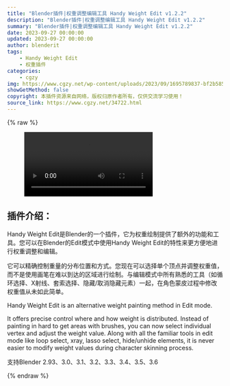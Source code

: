 ```yaml
---
title: "Blender插件|权重调整编辑工具 Handy Weight Edit v1.2.2"
description: "Blender插件|权重调整编辑工具 Handy Weight Edit v1.2.2"
summary: "Blender插件|权重调整编辑工具 Handy Weight Edit v1.2.2"
date: 2023-09-27 00:00:00
updated: 2023-09-27 00:00:00
author: blenderit
tags: 
    - Handy Weight Edit
    - 权重插件
categories:
    - cgzy
img: https://www.cgzy.net/wp-content/uploads/2023/09/1695789837-bf2b585aaeb7a04.webp
showGetMethod: false
copyright: 本插件资源来自网络，版权归原作者所有，仅供交流学习使用！
source_link: https://www.cgzy.net/34722.html
---
```


{% raw %}
<figure class="wp-block-video aligncenter"><video controls src="http://cloud.video.taobao.com/play/u/null/p/1/e/6/t/1/429711058928.mp4"></video></figure><div class="wp-block-pandastudio-title"><div class="title_style_01"><h2 id="h2-0">插件介绍：</h2></div></div><p class="is-style-text-indent-2em">Handy Weight Edit是Blender的一个插件，它为权重绘制提供了额外的功能和工具。您可以在Blender的Edit模式中使用Handy Weight Edit的特性来更方便地进行权重调整和编辑。</p><p>它可以精确控制重量的分布位置和方式。您现在可以选择单个顶点并调整权重值，而不是使用画笔在难以到达的区域进行绘制。与编辑模式中所有熟悉的工具（如循环选择、X射线、套索选择、隐藏/取消隐藏元素）一起，在角色蒙皮过程中修改权重值从未如此简单。</p><p>Handy Weight Edit is an alternative weight painting method in Edit mode. </p><p>It offers precise control where and how weight is distributed. Instead of painting in hard to get areas with brushes, you can now select individual vertex and adjust the weight value. Along with all the familiar tools in edit mode like loop select, xray, lasso select, hide/unhide elements, it is never easier to modify weight values during character skinning process.</p><div class="wp-block-pandastudio-tips"><div class="tip success "><p>支持Blender 2.93、3.0、3.1、3.2、3.3、3.4、3.5、3.6</p>
</div></div>
<div style="display: none">cgzy</div>
{% endraw %}